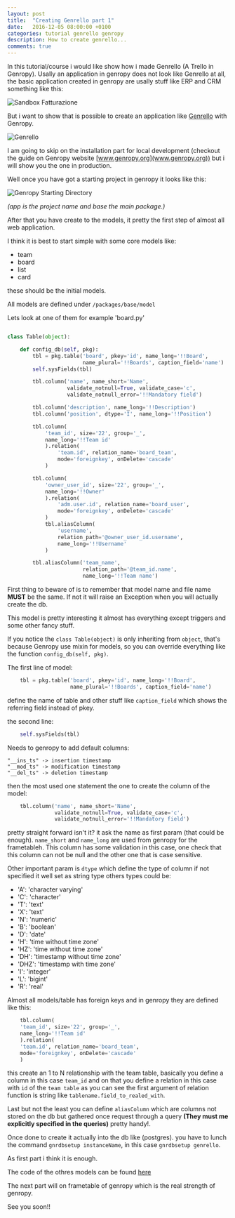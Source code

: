 ```yaml
---
layout: post
title:  "Creating Genrello part 1"
date:   2016-12-05 08:00:00 +0100
categories: tutorial genrello genropy
description: How to create genrello...
comments: true
---
```


In this tutorial/course i would like show how i made Genrello (A Trello in Genropy).
Usally an application in genropy does not look like Genrello at all,
the basic application created in genropy are usally stuff
like ERP and CRM something like this:

![Sandbox Fatturazione](
{{site.baseurl}}/assets/images/creating_genrello/part_1/sandbox_fatt.png
)

But i want to show that is possible to create an application like
[Genrello](http://genrello.mkshid.me) with Genropy.

![Genrello]({{site.baseurl}}/assets/images/creating_genrello/part_1/genrello_prev.png)

I am going to skip on the installation part for local development
(checkout the guide on Genropy website [www.genropy.org](www.genropy.org))
but i will show you the one in production.

Well once you have got a starting project in genropy it looks like this:

![Genropy Starting Directory](
{{site.baseurl}}/assets/images/creating_genrello/part_1/starting_dir.png
)

*(app is the project name and base the main package.)*

After that you have create to the models,
it pretty the first step of almost all web application.


I think it is best to start simple with some core models like:

- team
- board
- list
- card


these should be the initial models.


All models are defined under `/packages/base/model`

Lets look at one of them for example 'board.py'

```python

class Table(object):

    def config_db(self, pkg):
        tbl = pkg.table('board', pkey='id', name_long='!!Board',
                        name_plural='!!Boards', caption_field='name')
        self.sysFields(tbl)

        tbl.column('name', name_short='Name',
                   validate_notnull=True, validate_case='c',
                   validate_notnull_error='!!Mandatory field')

        tbl.column('description', name_long='!!Description')
        tbl.column('position', dtype='I', name_long='!!Position')

        tbl.column(
            'team_id', size='22', group='_',
            name_long='!!Team id'
            ).relation(
                'team.id', relation_name='board_team',
                mode='foreignkey', onDelete='cascade'
            )

        tbl.column(
            'owner_user_id', size='22', group='_',
            name_long='!!Owner'
            ).relation(
                'adm.user.id', relation_name='board_user',
                mode='foreignkey', onDelete='cascade'
            )
            tbl.aliasColumn(
                'username',
                relation_path='@owner_user_id.username',
                name_long='!!Username'
            )

        tbl.aliasColumn('team_name',
                        relation_path='@team_id.name',
                        name_long='!!Team name')

```
First thing to beware of is to remember that model name and file name **MUST** be the same.
If not it will raise an Exception when you will actually create the db.

This model is pretty interesting it almost has everything except triggers and
some other fancy stuff.

If you notice the `class Table(object)` is only inheriting from `object`, that's because
Genropy use mixin for models, so you can override everything like the function
`config_db(self, pkg)`.

The first line of model:

```python
    tbl = pkg.table('board', pkey='id', name_long='!!Board',
                    name_plural='!!Boards', caption_field='name')
```
define the name of table and other stuff like `caption_field` which shows the referring
field instead of pkey.

the second line:

```python
    self.sysFields(tbl)
```

Needs to genropy to add default columns:

    "__ins_ts" -> insertion timestamp
    "__mod_ts" -> modification timestamp
    "__del_ts" -> deletion timestamp


then the most used one statement the one to create the column of the model:

```python
    tbl.column('name', name_short='Name',
               validate_notnull=True, validate_case='c',
               validate_notnull_error='!!Mandatory field')
```
pretty straight forward isn't it? it ask the name as first param (that could be enough).
`name_short` and `name_long` are used from genropy for the frametableh. This column
has some validation in this case,
one check that this column can not be null and the other one that is case sensitive.

Other important param is `dtype` which define the type of column if not specified
it well set as string type others types could be:

- 'A': 'character varying'
- 'C': 'character'
- 'T': 'text'
- 'X': 'text'
- 'N': 'numeric'
- 'B': 'boolean'
- 'D': 'date'
- 'H': 'time without time zone'
- 'HZ': 'time without time zone'
- 'DH': 'timestamp without time zone'
- 'DHZ': 'timestamp with time zone'
- 'I': 'integer'
- 'L': 'bigint'
- 'R': 'real'

Almost all models/table has foreign keys and in genropy they are defined like this:

```python
    tbl.column(
    'team_id', size='22', group='_',
    name_long='!!Team id'
    ).relation(
    'team.id', relation_name='board_team',
    mode='foreignkey', onDelete='cascade'
    )
```

this create an 1 to N relationship with the team table, basically you define a column
in this case `team_id` and on that you define a relation in this case with `id` of the
`team table` as you can see the first argument of relation
function is string like `tablename.field_to_realed_with`.

Last but not the least you can define `aliasColumn` which are columns not stored on the
db but gathered once request through a query
**(They must me explicitly specified in the queries)** pretty handy!.

Once done to create it actually into the db like (postgres).
you have to lunch the command `gnrdbsetup instanceName`,
in this case `gnrdbsetup genrello`.

As first part i think it is enough.

The code of the othres models can be found [here](
https://github.com/mkshid/genrello/tree/master/packages/base/model
)

The next part will on frametable of genropy which is the real strength of genropy.

See you soon!!
